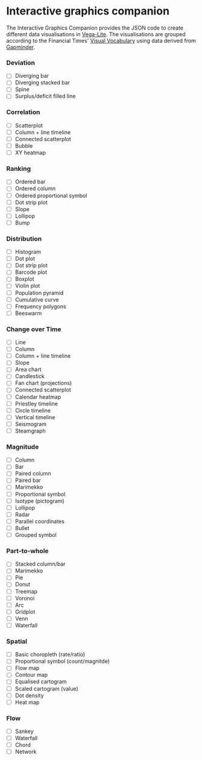 # Interactive graphics companion

The Interactive Graphics Companion provides the JSON code to create different data visualisations in [Vega-Lite](https://vega.github.io/vega-lite). The visualisations are grouped according to the Financial Times' [Visual Vocabulary](http://www.ft.com/vocabulary) using data derived from [Gapminder](https://www.gapminder.org/).

### Deviation

- [ ] Diverging bar
- [ ] Diverging stacked bar
- [ ] Spine
- [ ] Surplus/deficit filled line

### Correlation

- [ ] Scatterplot
- [ ] Column + line timeline
- [ ] Connected scatterplot
- [ ] Bubble
- [ ] XY heatmap

### Ranking

- [ ] Ordered bar
- [ ] Ordered column
- [ ] Ordered proportional symbol
- [ ] Dot strip plot
- [ ] Slope
- [ ] Lollipop
- [ ] Bump

### Distribution

- [ ] Histogram
- [ ] Dot plot
- [ ] Dot strip plot
- [ ] Barcode plot
- [ ] Boxplot
- [ ] Violin plot
- [ ] Population pyramid
- [ ] Cumulative curve
- [ ] Frequency polygons
- [ ] Beeswarm

### Change over Time

- [ ] Line
- [ ] Column
- [ ] Column + line timeline
- [ ] Slope
- [ ] Area chart
- [ ] Candlestick
- [ ] Fan chart (projections)
- [ ] Connected scatterplot
- [ ] Calendar heatmap
- [ ] Priestley timeline
- [ ] Circle timeline
- [ ] Vertical timeline
- [ ] Seismogram
- [ ] Steamgraph

### Magnitude

- [ ] Column
- [ ] Bar
- [ ] Paired column
- [ ] Paired bar
- [ ] Marimekko
- [ ] Proportional symbol
- [ ] Isotype (pictogram)
- [ ] Lollipop
- [ ] Radar
- [ ] Parallel coordinates
- [ ] Bullet
- [ ] Grouped symbol

### Part-to-whole

- [ ] Stacked column/bar
- [ ] Marimekko
- [ ] Pie
- [ ] Donut
- [ ] Treemap
- [ ] Voronoi
- [ ] Arc
- [ ] Gridplot
- [ ] Venn
- [ ] Waterfall

### Spatial

- [ ] Basic choropleth (rate/ratio)
- [ ] Proportional symbol (count/magnitde)
- [ ] Flow map
- [ ] Contour map
- [ ] Equalised cartogram
- [ ] Scaled cartogram (value)
- [ ] Dot density
- [ ] Heat map

### Flow

- [ ] Sankey
- [ ] Waterfall
- [ ] Chord
- [ ] Network
